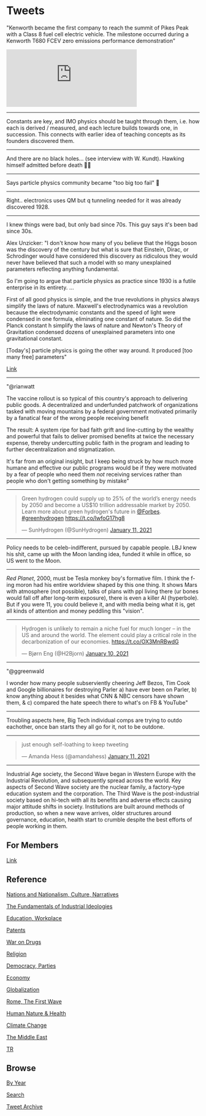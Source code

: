 # Tweets

"Kenworth became the first company to reach the summit of Pikes Peak
with a Class 8 fuel cell electric vehicle. The milestone occurred
during a Kenworth T680 FCEV zero emissions performance demonstration"

<iframe width="340" src="https://www.youtube.com/embed/02eiIy_l6XA" frameborder="0" allow="accelerometer; autoplay; clipboard-write; encrypted-media; gyroscope; picture-in-picture" allowfullscreen></iframe>

---

Constants are key, and IMO physics should be taught through them,
i.e. how each is derived / measured, and each lecture builds towards
one, in succession. This connects with earlier idea of teaching
concepts as its founders discovered them.

---

And there are no black holes... (see interview with W. Kundt). Hawking
himself admitted before death 🤦‍♂️

---

Says particle physics community became "too big too fail" 🤣 

---

Right.. electronics uses QM but q tunneling needed for it was already
discovered 1928.

---

I knew things were bad, but only bad since 70s. This guy says it's
been bad since 30s.

Alex Unzicker: "I don't know how many of you believe that the Higgs
boson was the discovery of the century but what is sure that Einstein,
Dirac, or Schrodinger would have considered this discovery as
ridiculous they would never have believed that such a model with so
many unexplained parameters reflecting anything fundamental.

So I'm going to argue that particle physics as practice since 1930 is
a futile enterprise in its entirety. ...

First of all good physics is simple, and the true revolutions in
physics always simplify the laws of nature. Maxwell's electrodynamics
was a revolution because the electrodynamic constants and the speed of
light were condensed in one formula, eliminating one constant of
nature.  So did the Planck constant h simplify the laws of nature and
Newton's Theory of Gravitation condensed dozens of unexplained
parameters into one gravitational constant.

[Today's] particle physics is going the other way around. It produced
[too many free] parameters"

[Link](https://youtu.be/0NOaYu-AxsI?t=6)

---

"@rianwatt

The vaccine rollout is so typical of this country's approach to
delivering public goods. A decentralized and underfunded patchwork of
organizations tasked with moving mountains by a federal government
motivated primarily by a fanatical fear of the wrong people receiving
benefit

The result: A system ripe for bad faith grift and line-cutting by the
wealthy and powerful that fails to deliver promised benefits at twice
the necessary expense, thereby undercutting public faith in the
program and leading to further decentralization and stigmatization.

It's far from an original insight, but I keep being struck by how much
more humane and effective our public programs would be if they were
motivated by a fear of people who need them *not* receiving services
rather than people who don't getting something by mistake"

---

<blockquote class="twitter-tweet"><p lang="en" dir="ltr">Green hydrogen could supply up to 25% of the world’s energy needs by 2050 and become a US$10 trillion addressable market by 2050. Learn more about green hydrogen&#39;s future in <a href="https://twitter.com/Forbes?ref_src=twsrc%5Etfw">@Forbes</a>. <a href="https://twitter.com/hashtag/greenhydrogen?src=hash&amp;ref_src=twsrc%5Etfw">#greenhydrogen</a> <a href="https://t.co/lwfoG17hg8">https://t.co/lwfoG17hg8</a></p>&mdash; SunHydrogen (@SunHydrogen) <a href="https://twitter.com/SunHydrogen/status/1348634711581667336?ref_src=twsrc%5Etfw">January 11, 2021</a></blockquote> <script async src="https://platform.twitter.com/widgets.js" charset="utf-8"></script>

---

Policy needs to be celeb-indifferent, pursued by capable people. LBJ
knew his shit, came up with the Moon landing idea, funded it while in
office, so US went to the Moon. 

---

*Red Planet*, 2000, must be Tesla monkey boy's formative film. I think
the f-ing moron had his entire worldview shaped by this one thing. It
shows Mars with atmosphere (not possible), talks of plans with ppl
living there (ur bones would fall off after long-term exposure), there
is even a killer AI (hyperbole). But if you were 11, you could believe
it, and with media being what it is, get all kinds of attention and
money peddling this "vision".

---

<blockquote class="twitter-tweet"><p lang="en" dir="ltr">Hydrogen is unlikely to remain a niche fuel for much longer – in the US and around the world. The element could play a critical role in the decarbonization of our economies. <a href="https://t.co/OX3MnRBwdG">https://t.co/OX3MnRBwdG</a></p>&mdash; Bjørn Eng (@H2Bjorn) <a href="https://twitter.com/H2Bjorn/status/1348213788919652352?ref_src=twsrc%5Etfw">January 10, 2021</a></blockquote> <script async src="https://platform.twitter.com/widgets.js" charset="utf-8"></script>

---

"@ggreenwald

I wonder how many people subserviently cheering Jeff Bezos, Tim Cook
and Google billionaires for destroying Parler a) have ever been on
Parler, b) know anything about it besides what CNN & NBC censors have
shown them, & c) compared the hate speech there to what's on FB &
YouTube"

---

Troubling aspects here, Big Tech individual comps are trying to outdo
eachother, once ban starts they all go for it, not to be outdone. 

---

<blockquote class="twitter-tweet"><p lang="en" dir="ltr">just enough self-loathing to keep tweeting</p>&mdash; Amanda Hess (@amandahess) <a href="https://twitter.com/amandahess/status/1348633191612100608?ref_src=twsrc%5Etfw">January 11, 2021</a></blockquote> <script async src="https://platform.twitter.com/widgets.js" charset="utf-8"></script>

---

Industrial Age society, the Second Wave began in Western Europe with
the Industrial Revolution, and subsequently spread across the
world. Key aspects of Second Wave society are the nuclear family, a
factory-type education system and the corporation. The Third Wave is
the post-industrial society based on hi-tech with all its benefits and
adverse effects causing major attitude shifts in society. Institutions
are built around methods of production, so when a new wave arrives,
older structures around governance, education, health start to crumble
despite the best efforts of people working in them.

## For Members

[Link](https://thirdwave-members.herokuapp.com)

## Reference

[Nations and Nationalism, Culture, Narratives](/2013/02/nations-and-nationalism.md)

[The Fundamentals of Industrial Ideologies](/2011/04/fundamentals-of-industrial-ideologies.md)

[Education, Workplace](2017/09/education-workplace.md)

[Patents](/2018/09/patents.md)

[War on Drugs](/2019/11/war-on-drugs.md)

[Religion](/2015/04/god-religion.md)

[Democracy, Parties](/2016/11/democracy.md)

[Economy](/2018/05/economy.md)

[Globalization](/2018/09/globalization.md)

[Rome, The First Wave](/2017/12/rome.md)

[Human Nature & Health](/2020/07/human-nature.md)

[Climate Change](/2018/12/climate.md)

[The Middle East](/2019/07/middleeast.md)

[TR](../tr)

## Browse

[By Year](years.md)

[Search](search.html)

[Tweet Archive](/tweets/README.md)



